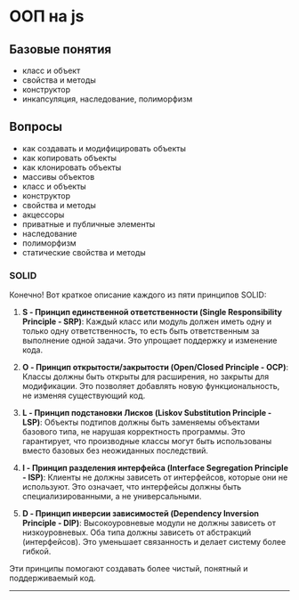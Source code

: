 # ООП на js  

## Базовые понятия  

- класс и объект  
- свойства и методы  
- конструктор  
- инкапсуляция, наследование, полиморфизм  

## Вопросы  

- как создавать и модифицировать объекты  
- как копировать объекты  
- как клонировать объекты  
- массивы объектов  
- класс и объекты  
- конструктор  
- свойства и методы  
- акцессоры  
- приватные и публичные элементы  
- наследование  
- полиморфизм  
- статические свойства и методы  

### SOLID  

Конечно! Вот краткое описание каждого из пяти принципов SOLID:

1. **S - Принцип единственной ответственности (Single Responsibility Principle - SRP)**: Каждый класс или модуль должен иметь одну и только одну ответственность, то есть быть ответственным за выполнение одной задачи. Это упрощает поддержку и изменение кода.

2. **O - Принцип открытости/закрытости (Open/Closed Principle - OCP)**: Классы должны быть открыты для расширения, но закрыты для модификации. Это позволяет добавлять новую функциональность, не изменяя существующий код.

3. **L - Принцип подстановки Лисков (Liskov Substitution Principle - LSP)**: Объекты подтипов должны быть заменяемы объектами базового типа, не нарушая корректность программы. Это гарантирует, что производные классы могут быть использованы вместо базовых без неожиданных последствий.

4. **I - Принцип разделения интерфейса (Interface Segregation Principle - ISP)**: Клиенты не должны зависеть от интерфейсов, которые они не используют. Это означает, что интерфейсы должны быть специализированными, а не универсальными.

5. **D - Принцип инверсии зависимостей (Dependency Inversion Principle - DIP)**: Высокоуровневые модули не должны зависеть от низкоуровневых. Оба типа должны зависеть от абстракций (интерфейсов). Это уменьшает связанность и делает систему более гибкой.

Эти принципы помогают создавать более чистый, понятный и поддерживаемый код.

---  
